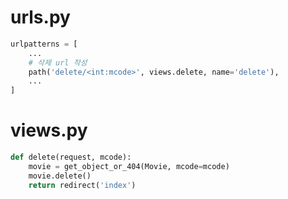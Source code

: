 # urls.py
```python
urlpatterns = [
    ...
    # 삭제 url 작성
    path('delete/<int:mcode>', views.delete, name='delete'),
    ...
]
```

# views.py
```python
def delete(request, mcode):
    movie = get_object_or_404(Movie, mcode=mcode)
    movie.delete()
    return redirect('index')
```

